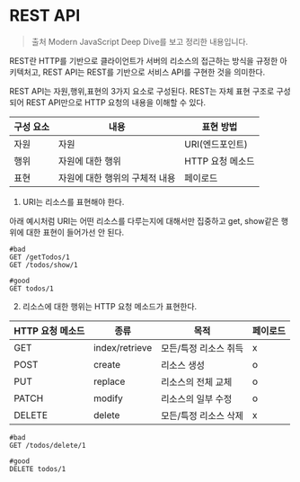 # REST API

> 출처 Modern JavaScript Deep Dive를 보고 정리한 내용입니다.

REST란 HTTP를 기반으로 클라이언트가 서버의 리소스의 접근하는 방식을 규정한 아키텍처고, REST API는 REST를 기반으로 서비스 API를 구현한 것을 의미한다.

REST API는 자원,행위,표현의 3가지 요소로 구성된다. REST는 자체 표현 구조로 구성되어 REST API만으로 HTTP 요청의 내용을 이해할 수 있다.

| 구성 요소 | 내용                           | 표현 방법        |
| --------- | ------------------------------ | ---------------- |
| 자원      | 자원                           | URI(엔드포인트)  |
| 행위      | 자원에 대한 행위               | HTTP 요청 메소드 |
| 표현      | 자원에 대한 행위의 구체적 내용 | 페이로드         |

1. URI는 리소스를 표현해야 한다.

아래 예시처럼 URI는 어떤 리소스를 다루는지에 대해서만 집중하고 get, show같은 행위에 대한 표현이 들어가선 안 된다.

```
#bad
GET /getTodos/1
GET /todos/show/1

#good
GET todos/1

```

2. 리소스에 대한 행위는 HTTP 요청 메소드가 표현한다.

| HTTP 요청 메소드 | 종류           | 목적                  | 페이로드 |
| ---------------- | -------------- | --------------------- | -------- |
| GET              | index/retrieve | 모든/특정 리소스 취득 | x        |
| POST             | create         | 리소스 생성           | o        |
| PUT              | replace        | 리소스의 전체 교체    | o        |
| PATCH            | modify         | 리소스의 일부 수정    | o        |
| DELETE           | delete         | 모든/특정 리소스 삭제 | x        |

```
#bad
GET /todos/delete/1

#good
DELETE todos/1

```
